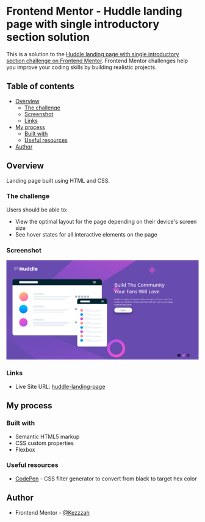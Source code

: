 # Frontend Mentor - Huddle landing page with single introductory section solution

This is a solution to the [Huddle landing page with single introductory section challenge on Frontend Mentor](https://www.frontendmentor.io/challenges/huddle-landing-page-with-a-single-introductory-section-B_2Wvxgi0). Frontend Mentor challenges help you improve your coding skills by building realistic projects. 

## Table of contents

- [Overview](#overview)
  - [The challenge](#the-challenge)
  - [Screenshot](#screenshot)
  - [Links](#links)
- [My process](#my-process)
  - [Built with](#built-with)
  - [Useful resources](#useful-resources)
- [Author](#author)


## Overview

Landing page built using HTML and CSS.

### The challenge

Users should be able to:

- View the optimal layout for the page depending on their device's screen size
- See hover states for all interactive elements on the page

### Screenshot

![](./screenshot.png)


### Links

- Live Site URL: [huddle-landing-page](https://kezzzah.github.io/huddle-landing-page/)

## My process

### Built with

- Semantic HTML5 markup
- CSS custom properties
- Flexbox


### Useful resources

- [CodePen](https://codepen.io/sosuke/pen/Pjoqqp) - CSS filter generator to convert from black to target hex color


## Author

- Frontend Mentor - [@Kezzzah](https://www.frontendmentor.io/profile/Kezzzah)


